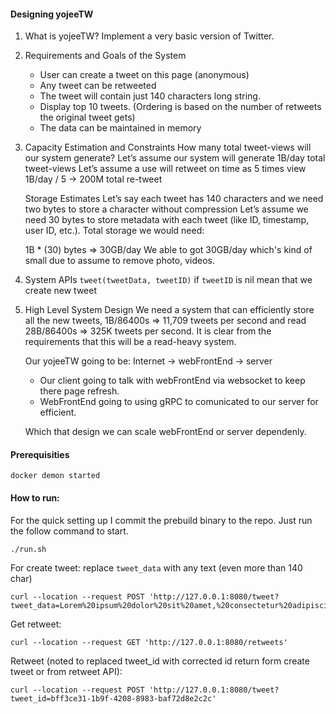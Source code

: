 #### Designing yojeeTW

1. What is yojeeTW?
    Implement a very basic version of Twitter. 
2. Requirements and Goals of the System
    - User can create a tweet on this page (anonymous)
    - Any tweet can be retweeted
    - The tweet will contain just 140 characters long string. 
    - Display top 10 tweets. (Ordering is based on the number of retweets the original tweet gets) 
    - The data can be maintained in memory

3. Capacity Estimation and Constraints
    How many total tweet-views will our system generate? 
    Let’s assume our system will generate 1B/day total tweet-views
    Let’s assume a use will retweet on time as 5 times view 1B/day / 5 -> 200M total re-tweet

    Storage Estimates 
    Let’s say each tweet has 140 characters and we need two bytes to store a character without compression
    Let’s assume we need 30 bytes to store metadata with each tweet (like ID, timestamp, user ID, etc.). Total storage we would need:

    1B * (30) bytes => 30GB/day
    We able to got 30GB/day which's kind of small due to assume to remove photo, videos. 

4. System APIs
    `tweet(tweetData, tweetID)`
    if `tweetID` is nil mean that we create new tweet
    
5. High Level System Design
    We need a system that can efficiently store all the new tweets, 1B/86400s => 11,709 tweets per second and read 28B/86400s => 325K tweets per second. 
    It is clear from the requirements that this will be a read-heavy system.

    Our yojeeTW going to be:
    Internet -> webFrontEnd -> server
    - Our client going to talk with webFrontEnd via websocket to keep there page refresh.
    - WebFrontEnd going to using gRPC to comunicated to our server for efficient. 

    Which that design we can scale webFrontEnd or server dependenly.

#### Prerequisities

    docker demon started

#### How to run:
For the quick setting up I commit the prebuild binary to the repo. Just run the follow command to start.

`./run.sh`

For create tweet: replace `tweet_data` with any text (even more than 140 char)

```
curl --location --request POST 'http://127.0.0.1:8080/tweet?tweet_data=Lorem%20ipsum%20dolor%20sit%20amet,%20consectetur%20adipiscing%20elit.%20Pellentesque%20interdum%20rutrum%20sodales.%20Nullam%20mattis%20fermentum%20libero,%20non%20volutpat.%20'

```

Get retweet:

```
curl --location --request GET 'http://127.0.0.1:8080/retweets'
```

Retweet (noted to replaced tweet_id with corrected id return form create tweet or from retweet API):

```
curl --location --request POST 'http://127.0.0.1:8080/tweet?tweet_id=bff3ce31-1b9f-4208-8983-baf72d8e2c2c'
```
